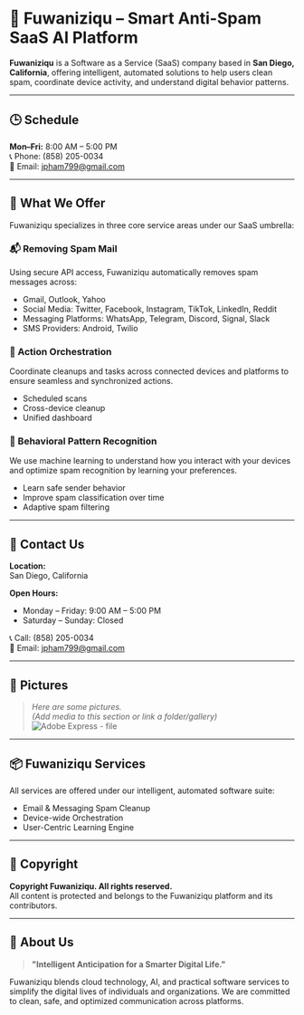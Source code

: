 # 🧠 Fuwaniziqu – Smart Anti-Spam SaaS AI Platform

**Fuwaniziqu** is a Software as a Service (SaaS) company based in **San Diego, California**, offering intelligent, automated solutions to help users clean spam, coordinate device activity, and understand digital behavior patterns.

---

## 🕒 Schedule

**Mon–Fri:** 8:00 AM – 5:00 PM  
📞 Phone: (858) 205-0034  
📧 Email: jpham799@gmail.com  

---

## 🧩 What We Offer

Fuwaniziqu specializes in three core service areas under our SaaS umbrella:

### 📬 Removing Spam Mail
Using secure API access, Fuwaniziqu automatically removes spam messages across:

- Gmail, Outlook, Yahoo
- Social Media: Twitter, Facebook, Instagram, TikTok, LinkedIn, Reddit
- Messaging Platforms: WhatsApp, Telegram, Discord, Signal, Slack
- SMS Providers: Android, Twilio

### 🔄 Action Orchestration
Coordinate cleanups and tasks across connected devices and platforms to ensure seamless and synchronized actions.

- Scheduled scans
- Cross-device cleanup
- Unified dashboard

### 🧠 Behavioral Pattern Recognition
We use machine learning to understand how you interact with your devices and optimize spam recognition by learning your preferences.

- Learn safe sender behavior
- Improve spam classification over time
- Adaptive spam filtering

---

## 📍 Contact Us

**Location:**  
San Diego, California

**Open Hours:**  
- Monday – Friday: 9:00 AM – 5:00 PM  
- Saturday – Sunday: Closed  

📞 Call: (858) 205-0034  
📧 Email: jpham799@gmail.com  

---

## 📸 Pictures

> _Here are some pictures._  
_(Add media to this section or link a folder/gallery)_
![Adobe Express - file](https://github.com/user-attachments/assets/3acd8b06-764e-4060-b04f-0ba5e786c320)

---

## 📦 Fuwaniziqu Services

All services are offered under our intelligent, automated software suite:

- Email & Messaging Spam Cleanup
- Device-wide Orchestration
- User-Centric Learning Engine

---

## 🔐 Copyright

**Copyright Fuwaniziqu. All rights reserved.**  
All content is protected and belongs to the Fuwaniziqu platform and its contributors.

---

## 💬 About Us

> **"Intelligent Anticipation for a Smarter Digital Life."**

Fuwaniziqu blends cloud technology, AI, and practical software services to simplify the digital lives of individuals and organizations. We are committed to clean, safe, and optimized communication across platforms.

